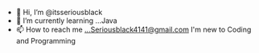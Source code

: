 - 👋 Hi, I’m @itsseriousblack
- 🌱 I’m currently learning ...Java 
- 📫 How to reach me ...Seriousblack4141@gmail.com
I'm new to Coding and Programming 


<!---
itsseriousblack/itsseriousblack is a ✨ special ✨ repository because its `README.md` (this file) appears on your GitHub profile.
You can click the Preview link to take a look at your changes.
--->
